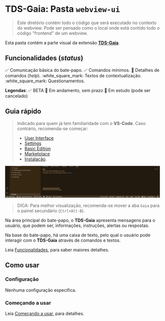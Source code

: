 # TDS-Gaia: Pasta `webview-ui`

> Este diretório contém todo o código que será executado no contexto do webview. Pode ser pensado como o local onde está contido todo o código "frontend" de um webview.

Esta pasta contém a parte visual da extensão [**TDS-Gaia**](https://github.com/brodao2/tds-gaia).

## Funcionalidades (_status_)

:white_check_mark: Comunicação básica do bate-papo.
:white_check_mark: Comandos mínimos.
:walking: Detalhes de comandos (_help_).
:white_square_mark: Textos de contextualização.
:white_square_mark: Questionamentos.

**Legendas**: :white_check_mark: BETA :walking: Em andamento, sem prazo :white_square_button: Em estudo (pode ser cancelado)

## Guia rápido

> Indicado para quem já tem familiaridade com o **VS-Code**. Caso contrário, recomenda-se começar:
>
> - [User Interface](https://code.visualstudio.com/docs/getstarted/userinterface)
> - [Settings](https://code.visualstudio.com/docs/getstarted/settings)
> - [Basic Edition](https://code.visualstudio.com/docs/editor/codebasics)
> - [Marketplace](https://code.visualstudio.com/docs/editor/extension-gallery)
> - [Instalação](README.md#instalação).

![Gaia: Chat](images/chat.png)

> DICA: Para melhor visualização, recomenda-se mover a aba `Gaia` para o painel secundário (`Ctrl+Alt-B`).

Na área principal do bate-papo, o **TDS-Gaia** apresenta mensagens para o usuário, que podem ser, informações, instruções, alertas ou respostas.

Na base do bate-papo, há uma caixa de texto, pelo qual o usuário pode interagir com o **TDS-Gaia** através de comandos e textos.

Leia [Funcionalidades](README.md#funcionalidades), para saber maiores detalhes.

## Como usar

### Configuração

Nenhuma configuração especifica.

### Começando a usar

Leia [Começando a usar](README.md#começando-a-usar), para detalhes.
